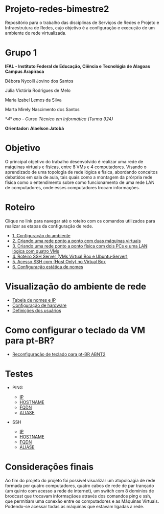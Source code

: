 # Projeto-redes-bimestre2

Repositório para o trabalho das disciplinas de Serviços de Redes e Projeto e Infraestrutura de Redes, cujo objetivo é a configuração e execução de um ambiente de rede virtualizada.

# Grupo 1

**IFAL - Instituto Federal de Educação, Ciência e Tecnológia de Alagoas**
**Campus Arapiraca**

Débora Nycolli Jovino dos Santos

Júlia Victória Rodrigues de Melo

Maria Izabel Lemos da Silva

Marta Mirely Nascimento dos Santos

**4° ano - Curso Técnico em Informática (Turma 924)*

**Orientador: Alaelson Jatobá**

# Objetivo

O principal objetivo do trabalho desenvolvido é realizar uma rede de máquinas virtuais e físicas, entre 8 VMs e 4 computadores. Visando o aprendizado de uma topologia de rede lógica e física, abordando conceitos debatidos em sala de aula, tais quais como a montagem da prórpria rede física como o entendimento sobre como funcionamento de uma rede LAN de computadores, onde esses computadores trocam informações.

# Roteiro
Clique no link para navegar até o roteiro com os comandos utilizados para realizar as etapas da configuração de rede.

* [1. Configuração do ambiente](https://github.com/martanascimento1/Projeto-redes-bimestre2/blob/b0eb778915578b91c957ce9061a9affdc3f59051/Configura%C3%A7%C3%A3o%20do%20ambiente.md)
* [2. Criando uma rede ponto a ponto com duas máquinas virtuais](https://github.com/martanascimento1/Projeto-redes-bimestre2/blob/f335bd876350de084662d97d4cbe3e4aa8102102/Criando%20uma%20rede%20ponto%20a%20ponto%20com%20duas%20m%C3%A1quinas%20virtuais.md)
* [3. Criando uma rede ponto a ponto física com dois PCs e uma LAN lógica com quatro VMs](https://github.com/martanascimento1/Projeto-redes-bimestre2/blob/635cf13f1ac80f162d1b658a2e1cb1fa1475dee1/Cria%C3%A7%C3%A3o%20de%20uma%20rede%20ponto%20a%20ponto%20f%C3%ADsica%20entre%20dois%20PCs%20e%20uma%20LAN%20l%C3%B3gica%20com%204%20VMs.md)
* [4. Roteiro SSH Server (VMs Virtual Box e Ubuntu-Server) ](https://github.com/martanascimento1/Projeto-redes-bimestre2/blob/3c9d1eb6f0378705182f794f2363fb533414cc3f/Roteiro%20SSH-Server%20(VM%20VirutalBox%20e%20Ubuntu-Server).md)
* [5. Acesso SSH com (Host Only) no Virtual Box ](https://github.com/martanascimento1/Projeto-redes-bimestre2/blob/bca33fba5d92214da2b48d5f7179e9ec5ecc0ff3/Acesso%20Remoto%20SSH%20com%20(Host%20Only)%20no%20Virtual%20Box.md)
* [6. Configuração estática de nomes](https://github.com/martanascimento1/Projeto-redes-bimestre2/blob/635cf13f1ac80f162d1b658a2e1cb1fa1475dee1/Configura%C3%A7%C3%A3o%20est%C3%A1tica%20de%20nomes.md)

# Visualização do ambiente de rede
* [Tabela de nomes e IP](https://github.com/martanascimento1/Projeto-redes-bimestre2/blob/b03207876eadc7c9133d2d46ed66b0061d89d391/Tabela%20de%20nomes%20e%20IPs.md)
* [Configuração de hardware](https://github.com/martanascimento1/Projeto-redes-bimestre2/blob/b2e909cdd00c3f3a4d0aa55bd5be5248afb1d046/Configura%C3%A7%C3%A3o%20de%20hardware.md)
* [Definições dos usuários](https://github.com/martanascimento1/Projeto-redes-bimestre2/blob/44e1769c6366aa9a1179eb421b22a9b7cebb23f7/Defini%C3%A7%C3%B5es%20de%20usu%C3%A1rios.md)

# Como configurar o teclado da VM para pt-BR?
* [Reconfiguração de teclado para pt-BR ABNT2](https://github.com/martanascimento1/Projeto-redes-bimestre2/blob/76363595e16db58f6040731d6a9aa001ae114c58/Reconfigura%C3%A7%C3%A3o%20do%20teclado.md)

# Testes

* PING

   - [IP](https://github.com/martanascimento1/Projeto-redes-bimestre2/blob/main/Testes%20ping%20IP.md)
   - [HOSTNAME](https://github.com/martanascimento1/Projeto-redes-bimestre2/blob/main/Testes%20ping%20hostname.md)
   - [FQDN](https://github.com/martanascimento1/Projeto-redes-bimestre2/blob/main/Testes%20ssh%20FQDN%20.md)
   - [ALIASE](https://github.com/martanascimento1/Projeto-redes-bimestre2/blob/main/Testes%20ping%20alises.md)
   
* SSH

   - [IP](https://github.com/martanascimento1/Projeto-redes-bimestre2/blob/a2ccd3b777f453b9289295c514339db032aaeffc/Testes%20ssh%20IP.md)
   - [HOSTNAME](https://github.com/martanascimento1/Projeto-redes-bimestre2/blob/d5e64a2b334fd70838803c50d7ebd87cbad62bff/Testes%20ssh%20hostname.md)
   - [FQDN](https://github.com/martanascimento1/Projeto-redes-bimestre2/blob/7015f1eb8d6b3d4ded5f5efa59273099d8788293/Testes%20ssh%20FQDN%20.md)
   - [ALIASE](https://github.com/martanascimento1/Projeto-redes-bimestre2/blob/0cb45a60a4e2e1f8d1883c368c2b0bd6f799223a/Testes%20ssh%20aliases.md)

# Considerações finais

Ao fim do projeto do projeto foi possível visualizar um atopoloagia de rede formada por quatro computadores, quatro cabos de rede de par trançado (um quinto com acesso a rede de internet), um switch com 8 domínios de brodcast que trocavam informaçãoes através dos comandos ping e ssh, que permitiam uma conexão entre os computadores e as Máquinas Virtuais. Podendo-se acessar todas as máquinas que estavam ligadas a rede.
